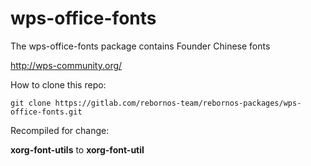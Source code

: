 # wps-office-fonts

The wps-office-fonts package contains Founder Chinese fonts

http://wps-community.org/

How to clone this repo:

```
git clone https://gitlab.com/rebornos-team/rebornos-packages/wps-office-fonts.git
```

Recompiled for change:

**xorg-font-utils** to **xorg-font-util**

